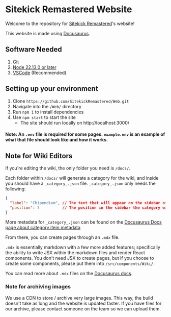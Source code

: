 # Sitekick Remastered Website

Welcome to the repository for [Sitekick Remastered](https://sitekickremastered.com/)'s website! 

This website is made using [Docusaurus](https://docusaurus.io/).

## Software Needed
1. Git
1. [Node 22.13.0 or later](https://nodejs.org/en/download)
1. [VSCode](https://code.visualstudio.com/) (Recommended)

## Setting up your environment
1. Clone ```https://github.com/SitekickRemastered/Web.git``` 
1. Navigate into the `/Web/` directory
1. Run `npm i` to install dependencies
1. Use `npm start` to start the site
    - The site should run locally on http://localhost:3000/

#### Note: An `.env` file is required for some pages. `example.env` is an example of what that file should look like and how it works.

## Note for Wiki Editors
If you're editing the wiki, the only folder you need is `/docs/`.

Each folder within `/docs/` will generate a category for the wiki, and inside you should have a `_category_.json` file. `_category_.json` only needs the following:
```json
{
  "label": "Chipendium", // The text that will appear on the sidebar of the wiki
  "position": 3          // The position in the sidebar the category will have
}
```

More metadata for `_category_.json` can be found on the [Docusaurus Docs page about category item metadata](https://docusaurus.io/docs/sidebar/autogenerated#category-item-metadata) 

From there, you can create pages through an `.mdx` file.

`.mdx` is essentially markdown with a few more added features; specifically the ability to write JSX within the markdown files and render React components. You don't need JSX to create pages, but if you choose to create some components, please put them into `/src/components/Wiki/`.

You can read more about `.mdx` files on the [Docusaurus docs](https://docusaurus.io/docs/markdown-features/react).

### Note for archiving images
We use a CDN to store / archive very large images. This way, the build doesn't take as long and the website is updated faster. If you have files for our archive, please contact someone on the team so we can upload them.
